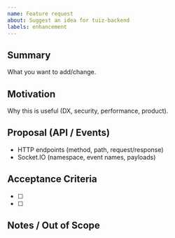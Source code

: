 ```yaml
---
name: Feature request
about: Suggest an idea for tuiz-backend
labels: enhancement
---
```


## Summary

What you want to add/change.

## Motivation

Why this is useful (DX, security, performance, product).

## Proposal (API / Events)

- HTTP endpoints (method, path, request/response)
- Socket.IO (namespace, event names, payloads)

## Acceptance Criteria

- [ ]
- [ ]

## Notes / Out of Scope
